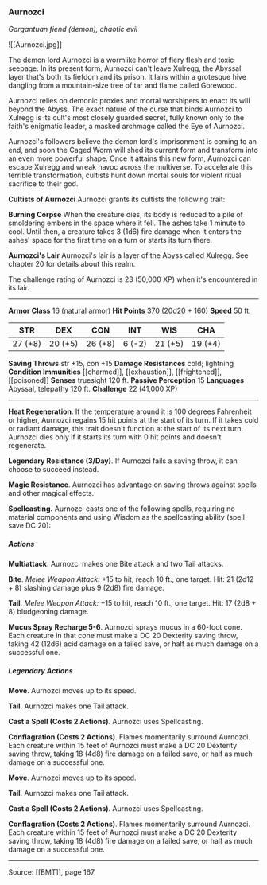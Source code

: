 ### Aurnozci
_Gargantuan fiend (demon), chaotic evil_

![[Aurnozci.jpg]]

The demon lord Aurnozci is a wormlike horror of fiery flesh and toxic seepage. In its present form, Aurnozci can't leave Xulregg, the Abyssal layer that's both its fiefdom and its prison. It lairs within a grotesque hive dangling from a mountain-size tree of tar and flame called Gorewood.

Aurnozci relies on demonic proxies and mortal worshipers to enact its will beyond the Abyss. The exact nature of the curse that binds Aurnozci to Xulregg is its cult's most closely guarded secret, fully known only to the faith's enigmatic leader, a masked archmage called the Eye of Aurnozci.

Aurnozci's followers believe the demon lord's imprisonment is coming to an end, and soon the Caged Worm will shed its current form and transform into an even more powerful shape. Once it attains this new form, Aurnozci can escape Xulregg and wreak havoc across the multiverse. To accelerate this terrible transformation, cultists hunt down mortal souls for violent ritual sacrifice to their god.


**Cultists of Aurnozci** Aurnozci grants its cultists the following trait:

**Burning Corpse** When the creature dies, its body is reduced to a pile of smoldering embers in the space where it fell. The ashes take 1 minute to cool. Until then, a creature takes 3 (1d6) fire damage when it enters the ashes' space for the first time on a turn or starts its turn there.





**Aurnozci's Lair** Aurnozci's lair is a layer of the Abyss called Xulregg. See chapter 20 for details about this realm.

The challenge rating of Aurnozci is 23 (50,000 XP) when it's encountered in its lair.





---

**Armor Class** 16 (natural armor)
**Hit Points** 370 (20d20 + 160)
**Speed** 50 ft.

| STR     | DEX     | CON     | INT     | WIS     | CHA     |
|---------|---------|---------|---------|---------|---------|
| 27 (+8) | 20 (+5) | 26 (+8) | 6 (-2) | 21 (+5) | 19 (+4) |

**Saving Throws** str +15, con +15
**Damage Resistances** cold; lightning
**Condition Immunities** [[charmed]], [[exhaustion]], [[frightened]], [[poisoned]]
**Senses** truesight 120 ft.
**Passive Perception** 15
**Languages** Abyssal, telepathy 120 ft.
**Challenge** 22 (41,000 XP)

---

**Heat Regeneration**. If the temperature around it is 100 degrees Fahrenheit or higher, Aurnozci regains 15 hit points at the start of its turn. If it takes cold or radiant damage, this trait doesn't function at the start of its next turn. Aurnozci dies only if it starts its turn with 0 hit points and doesn't regenerate.

**Legendary Resistance (3/Day)**. If Aurnozci fails a saving throw, it can choose to succeed instead.

**Magic Resistance**. Aurnozci has advantage on saving throws against spells and other magical effects.

**Spellcasting.** Aurnozci casts one of the following spells, requiring no material components and using Wisdom as the spellcasting ability (spell save DC 20):

##### Actions
**Multiattack**. Aurnozci makes one Bite attack and two Tail attacks.

**Bite**. _Melee Weapon Attack:_ +15 to hit, reach 10 ft., one target. Hit: 21 (2d12 + 8) slashing damage plus 9 (2d8) fire damage.

**Tail**. _Melee Weapon Attack:_ +15 to hit, reach 10 ft., one target. Hit: 17 (2d8 + 8) bludgeoning damage.

**Mucus Spray Recharge 5-6**. Aurnozci sprays mucus in a 60-foot cone. Each creature in that cone must make a DC 20 Dexterity saving throw, taking 42 (12d6) acid damage on a failed save, or half as much damage on a successful one.

##### Legendary Actions
**Move**. Aurnozci moves up to its speed.

**Tail**. Aurnozci makes one Tail attack.

**Cast a Spell (Costs 2 Actions)**. Aurnozci uses Spellcasting.

**Conflagration (Costs 2 Actions)**. Flames momentarily surround Aurnozci. Each creature within 15 feet of Aurnozci must make a DC 20 Dexterity saving throw, taking 18 (4d8) fire damage on a failed save, or half as much damage on a successful one.

**Move**. Aurnozci moves up to its speed.

**Tail**. Aurnozci makes one Tail attack.

**Cast a Spell (Costs 2 Actions)**. Aurnozci uses Spellcasting.

**Conflagration (Costs 2 Actions)**. Flames momentarily surround Aurnozci. Each creature within 15 feet of Aurnozci must make a DC 20 Dexterity saving throw, taking 18 (4d8) fire damage on a failed save, or half as much damage on a successful one.


---

Source: [[BMT]], page 167